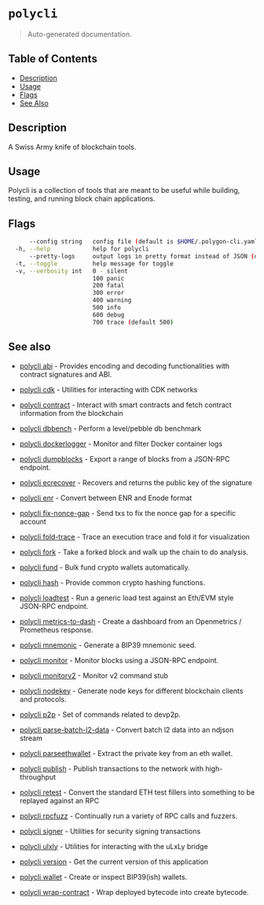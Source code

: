 # `polycli`

> Auto-generated documentation.

## Table of Contents

- [Description](#description)
- [Usage](#usage)
- [Flags](#flags)
- [See Also](#see-also)

## Description

A Swiss Army knife of blockchain tools.

## Usage

Polycli is a collection of tools that are meant to be useful while building, testing, and running block chain applications.
## Flags

```bash
      --config string   config file (default is $HOME/.polygon-cli.yaml)
  -h, --help            help for polycli
      --pretty-logs     output logs in pretty format instead of JSON (default true)
  -t, --toggle          help message for toggle
  -v, --verbosity int   0 - silent
                        100 panic
                        200 fatal
                        300 error
                        400 warning
                        500 info
                        600 debug
                        700 trace (default 500)
```

## See also

- [polycli abi](polycli_abi.md) - Provides encoding and decoding functionalities with contract signatures and ABI.

- [polycli cdk](polycli_cdk.md) - Utilities for interacting with CDK networks

- [polycli contract](polycli_contract.md) - Interact with smart contracts and fetch contract information from the blockchain

- [polycli dbbench](polycli_dbbench.md) - Perform a level/pebble db benchmark

- [polycli dockerlogger](polycli_dockerlogger.md) - Monitor and filter Docker container logs

- [polycli dumpblocks](polycli_dumpblocks.md) - Export a range of blocks from a JSON-RPC endpoint.

- [polycli ecrecover](polycli_ecrecover.md) - Recovers and returns the public key of the signature

- [polycli enr](polycli_enr.md) - Convert between ENR and Enode format

- [polycli fix-nonce-gap](polycli_fix-nonce-gap.md) - Send txs to fix the nonce gap for a specific account

- [polycli fold-trace](polycli_fold-trace.md) - Trace an execution trace and fold it for visualization

- [polycli fork](polycli_fork.md) - Take a forked block and walk up the chain to do analysis.

- [polycli fund](polycli_fund.md) - Bulk fund crypto wallets automatically.

- [polycli hash](polycli_hash.md) - Provide common crypto hashing functions.

- [polycli loadtest](polycli_loadtest.md) - Run a generic load test against an Eth/EVM style JSON-RPC endpoint.

- [polycli metrics-to-dash](polycli_metrics-to-dash.md) - Create a dashboard from an Openmetrics / Prometheus response.

- [polycli mnemonic](polycli_mnemonic.md) - Generate a BIP39 mnemonic seed.

- [polycli monitor](polycli_monitor.md) - Monitor blocks using a JSON-RPC endpoint.

- [polycli monitorv2](polycli_monitorv2.md) - Monitor v2 command stub

- [polycli nodekey](polycli_nodekey.md) - Generate node keys for different blockchain clients and protocols.

- [polycli p2p](polycli_p2p.md) - Set of commands related to devp2p.

- [polycli parse-batch-l2-data](polycli_parse-batch-l2-data.md) - Convert batch l2 data into an ndjson stream

- [polycli parseethwallet](polycli_parseethwallet.md) - Extract the private key from an eth wallet.

- [polycli publish](polycli_publish.md) - Publish transactions to the network with high-throughput

- [polycli retest](polycli_retest.md) - Convert the standard ETH test fillers into something to be replayed against an RPC

- [polycli rpcfuzz](polycli_rpcfuzz.md) - Continually run a variety of RPC calls and fuzzers.

- [polycli signer](polycli_signer.md) - Utilities for security signing transactions

- [polycli ulxly](polycli_ulxly.md) - Utilities for interacting with the uLxLy bridge

- [polycli version](polycli_version.md) - Get the current version of this application

- [polycli wallet](polycli_wallet.md) - Create or inspect BIP39(ish) wallets.

- [polycli wrap-contract](polycli_wrap-contract.md) - Wrap deployed bytecode into create bytecode.

